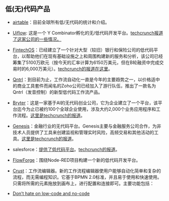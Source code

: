 ## 低(无)代码产品



* [airtable](https://airtable.com/shrTAtbFD2tG3c2xK/tblzt784s2tIaRwcr)：目前全球所有低/无代码的统计和介绍。

* [Uiflow](https://www.uiflow.com/): 这是一个 Y Combinator孵化的无/低代码开发平台。[techcrunch报道了这家公司的一些情况。](https://techcrunch.com/2021/04/30/y-combinator-backed-uiflow-wants-to-accelerate-no-code-enterprise-app-creation/)

* [FintechOS](https://fintechos.com/)：已经建立了一个针对大型（较旧）银行和保险公司的低代码平台，以帮助他们在现有基础设施之上和周围构建新的服务和分析，该公司已经筹集了5100万欧元（按今天的汇率计算为6150万美元，但在B轮融资中完成交易时的6,000万美元）。[techcrunch的报道在这里](https://techcrunch.com/2021/04/20/fintechos-nabs-61-5m-for-a-low-code-approach-to-modernizing-legacy-banking-and-insurance-services/)。

* [Qntrl](https://www.qntrl.com/)：到目前为止，工作流自动化一直是今年的主要趋势之一，以价格适中的商业工具套件而闻名的Zoho公司已经加入了游行队伍，推出了一款名为Qntrl（发音控制）的新型低代码工作流产品。

* [Bryter](https://bryter.com/)：这是一家基于AI的无代码创业公司，它为企业建立了一个平台，该平台迄今为止已被约100个全球企业使用，涉及大约2,000个业务应用程序和工作流程。[这里是techcrunch的报道](https://techcrunch.com/2021/04/07/berlins-bryter-raises-66m-more-to-take-its-no-code-tools-for-enterprises-to-the-u-s/)。

* [Genesis](https://genesis.global/)：金融行业的无代码平台。Genesis主要与金融服务公司合作，为非技术人员提供了工具来创建监视和管理实时风险，高频交易和其他活动的工具。[这里是techcrunch的报道](https://techcrunch.com/2021/03/15/genesis-raises-45m-to-expand-its-fintech-focussed-low-code-platform-to-more-verticals/)。

* salesforce：[提供了低代码平台](https://www.salesforce.com/cn/products/platform/overview/)。[techcrunch的报道](https://techcrunch.com/2021/05/12/salesforce-is-bringing-drag-and-drop-interactive-components-to-its-low-code-toolkit/)。

* [FlowForge](https://flowforge.com/)：围绕Node-RED项目构建一个新的低代码开发平台。
* [Crust](https://www.crust.tech/crust-releases-corteza-2021-3-including-a-new-visual-workflow-builder/)：工作流编辑器。新的工作流程编辑器使用户能够自动化简单和复杂的流程，而无需编程知识。它基于BPMN 2.0标准，并且易于使用和快速使用。只需将所需的元素拖放到画布上，进行配置和连接即可。主要功能包括：

* [Don’t hate on low-code and no-code](https://techcrunch.com/2021/05/12/dont-hate-on-low-code-and-no-code/)

